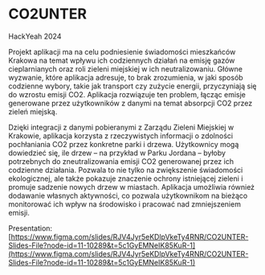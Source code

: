 # CO2UNTER
HackYeah 2024

Projekt aplikacji ma na celu podniesienie świadomości mieszkańców Krakowa na temat wpływu ich codziennych działań na emisję gazów cieplarnianych oraz roli zieleni miejskiej w ich neutralizowaniu. Główne wyzwanie, które aplikacja adresuje, to brak zrozumienia, w jaki sposób codzienne wybory, takie jak transport czy zużycie energii, przyczyniają się do wzrostu emisji CO2. Aplikacja rozwiązuje ten problem, łącząc emisje generowane przez użytkowników z danymi na temat absorpcji CO2 przez zieleń miejską. 


Dzięki integracji z danymi pobieranymi z Zarządu Zieleni Miejskiej w Krakowie, aplikacja korzysta z rzeczywistych informacji o zdolności pochłaniania CO2 przez konkretne parki i drzewa. Użytkownicy mogą dowiedzieć się, ile drzew – na przykład w Parku Jordana – byłoby potrzebnych do zneutralizowania emisji CO2 generowanej przez ich codzienne działania. Pozwala to nie tylko na zwiększenie świadomości ekologicznej, ale także pokazuje znaczenie ochrony istniejącej zieleni i promuje sadzenie nowych drzew w miastach. Aplikacja umożliwia również dodawanie własnych aktywności, co pozwala użytkownikom na bieżąco monitorować ich wpływ na środowisko i pracować nad zmniejszeniem emisji.

Presentation:
[https://www.figma.com/slides/RJV4Jyr5eKDlpVkeTy4RNR/CO2UNTER-Slides-File?node-id=11-10289&t=5c1GyEMNeIK85KuR-1](https://www.figma.com/slides/RJV4Jyr5eKDlpVkeTy4RNR/CO2UNTER-Slides-File?node-id=11-10289&t=5c1GyEMNeIK85KuR-1)
